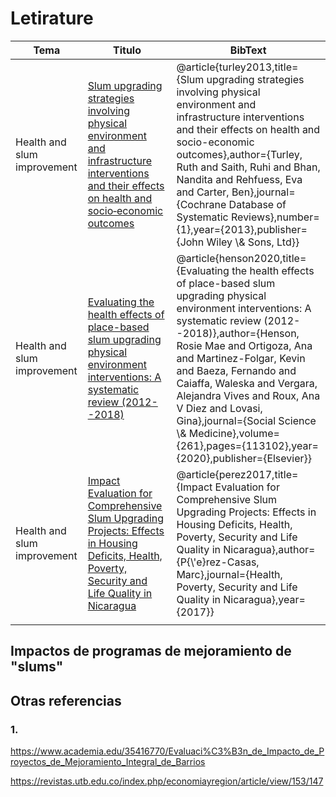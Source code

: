 # Letirature

| Tema                        | Titulo                                                                                                                                                                                                                                | BibText                                                                                                                                                                                                                                                                                                                                                                                                                                               |
|-----------------|---------------------------------|----------------------|
| Health and slum improvement | [Slum upgrading strategies involving physical environment and infrastructure interventions and their effects on health and socio‐economic outcomes](https://www.cochranelibrary.com/cdsr/doi/10.1002/14651858.CD010067.pub2/abstract) | \@article{turley2013,title={Slum upgrading strategies involving physical environment and infrastructure interventions and their effects on health and socio-economic outcomes},author={Turley, Ruth and Saith, Ruhi and Bhan, Nandita and Rehfuess, Eva and Carter, Ben},journal={Cochrane Database of Systematic Reviews},number={1},year={2013},publisher={John Wiley \\& Sons, Ltd}}                                                               |
| Health and slum improvement | [Evaluating the health effects of place-based slum upgrading physical environment interventions: A systematic review (2012--2018)](https://www.sciencedirect.com/science/article/pii/S027795362030321X)                               | \@article{henson2020,title={Evaluating the health effects of place-based slum upgrading physical environment interventions: A systematic review (2012--2018)},author={Henson, Rosie Mae and Ortigoza, Ana and Martinez-Folgar, Kevin and Baeza, Fernando and Caiaffa, Waleska and Vergara, Alejandra Vives and Roux, Ana V Diez and Lovasi, Gina},journal={Social Science \\& Medicine},volume={261},pages={113102},year={2020},publisher={Elsevier}} |
| Health and slum improvement | [Impact Evaluation for Comprehensive Slum Upgrading Projects: Effects in Housing Deficits, Health, Poverty, Security and Life Quality in Nicaragua](https://papers.ssrn.com/sol3/papers.cfm?abstract_id=3087119)                      | \@article{perez2017,title={Impact Evaluation for Comprehensive Slum Upgrading Projects: Effects in Housing Deficits, Health, Poverty, Security and Life Quality in Nicaragua},author={P{\\'e}rez-Casas, Marc},journal={Health, Poverty, Security and Life Quality in Nicaragua},year={2017}}                                                                                                                                                          |
|                             |                                                                                                                                                                                                                                       |                                                                                                                                                                                                                                                                                                                                                                                                                                                       |

## Impactos de programas de mejoramiento de "slums"

## Otras referencias

### 1.

<https://www.academia.edu/35416770/Evaluaci%C3%B3n_de_Impacto_de_Proyectos_de_Mejoramiento_Integral_de_Barrios>

<https://revistas.utb.edu.co/index.php/economiayregion/article/view/153/147>
